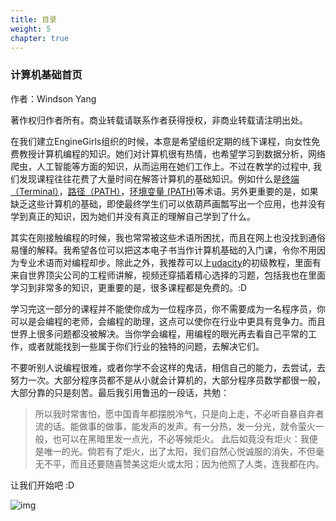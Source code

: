 ```yaml
---
title: 目录
weight: 5
chapter: true
---
```


### 计算机基础首页

作者：Windson Yang

著作权归作者所有。商业转载请联系作者获得授权，非商业转载请注明出处。  

在我们建立EngineGirls组织的时候，本意是希望组织定期的线下课程，向女性免费教授计算机编程的知识。她们对计算机很有热情，也希望学习到数据分析，网络爬虫，人工智能等方面的知识，从而运用在她们工作上。不过在教学的过程中, 我们发现课程往往花费了大量时间在解答计算机的基础知识。例如什么是[终端（Terminal）](基础/术语/终端/)，[路径（PATH）](基础/术语/路径/)，[环境变量 (PATH)](基础/术语/环境变量/)等术语。另外更重要的是，如果缺乏这些计算机的基础，即使最终学生们可以依葫芦画瓢写出一个应用，也并没有学到真正的知识，因为她们并没有真正的理解自己学到了什么。

其实在刚接触编程的时候，我也常常被这些术语所困扰，而且在网上也没找到通俗易懂的解释。我希望各位可以把这本电子书当作计算机基础的入门课，令你不用因为专业术语而对编程却步。除此之外，我推荐可以上[udacity](https://cn.udacity.com/courses/all)的初级教程，里面有来自世界顶尖公司的工程师讲解，视频还穿插着精心选择的习题，包括我也在里面学习到非常多的知识，更重要的是，很多课程都是免费的。:D

学习完这一部分的课程并不能使你成为一位程序员，你不需要成为一名程序员，你可以是会编程的老师，会编程的助理，这点可以使你在行业中更具有竞争力。而且世界上很多问题都没被解决。当你学会编程，用编程的眼光再去看自己平常的工作，或者就能找到一些属于你们行业的独特的问题，去解决它们。

不要听别人说编程很难，或者你学不会这样的鬼话，相信自己的能力，去尝试，去努力一次。大部分程序员都不是从小就会计算机的，大部分程序员数学都很一般，大部分靠的只是刻苦。最后我引用鲁迅的一段话，共勉：

> 所以我时常害怕，愿中国青年都摆脱冷气，只是向上走，不必听自暴自弃者流的话。能做事的做事，能发声的发声。有一分热，发一分光，就令萤火一般，也可以在黑暗里发一点光，不必等候炬火。
> 此后如竟没有炬火：我便是唯一的光。倘若有了炬火，出了太阳，我们自然心悦诚服的消失，不但毫无不平，而且还要随喜赞美这炬火或太阳；因为他照了人类，连我都在内。

让我们开始吧 :D

![img](https://coding.net/u/WindsonYang/p/WindsonYang.coding.me/git/raw/markdown/images/base/engine_girls.png)
